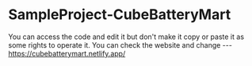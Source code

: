 # SampleProject-CubeBatteryMart
You can access the code and edit it but don't make it copy or paste it as some rights to operate it. You can check the website and change --- https://cubebatterymart.netlify.app/
